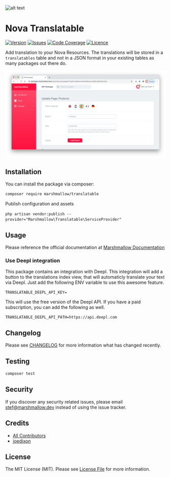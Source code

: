 ![alt text](https://marshmallow.dev/cdn/media/logo-red-237x46.png "marshmallow.")

# Nova Translatable

[![Version](https://img.shields.io/packagist/v/marshmallow/translatable)](https://github.com/marshmallow-packages/translatable)
[![Issues](https://img.shields.io/github/issues/marshmallow-packages/translatable)](https://github.com/marshmallow-packages/translatable)
[![Code Coverage](https://img.shields.io/badge/coverage-100%25-success)](https://github.com/marshmallow-packages/translatable)
[![Licence](https://img.shields.io/github/license/marshmallow-packages/translatable)](https://github.com/marshmallow-packages/translatable)

Add translation to your Nova Resources. The translations will be stored in a `translatables` table and not in a JSON format in your existing tables as many packages out there do.

<img src="https://raw.githubusercontent.com/marshmallow-packages/translatable/main/resources/screenshots/translatable.png"/>

## Installation

You can install the package via composer:

```bash
composer require marshmallow/translatable
```

Publish configuration and assets

`php artisan vendor:publish --provider="Marshmallow\Translatable\ServiceProvider"`

## Usage

Please reference the official documentation at [Marshmallow Documentation](https://mrmallow.notion.site/Translatable-1c76ed0c3dbf8079b010fff1afc71986)

### Use Deepl integration
This package contains an integration with Deepl. This integration will add a button to the translations index view, that will automaticly translate your text via Deepl. Just add the following ENV variable to use this awesome feature.

```env
TRANSLATABLE_DEEPL_API_KEY=
```
This will use the free version of the Deepl API. If you have a paid subscription, you can add the following as well.
```env
TRANSLATABLE_DEEPL_API_PATH=https://api.deepl.com
```

## Changelog

Please see [CHANGELOG](CHANGELOG.md) for more information what has changed recently.

## Testing

```bash
composer test
```

## Security

If you discover any security related issues, please email stef@marshmallow.dev instead of using the issue tracker.

## Credits

-   [All Contributors](../../contributors)
-   [joedixon](https://github.com/joedixon/laravel-translation)

## License

The MIT License (MIT). Please see [License File](LICENSE.md) for more information.
